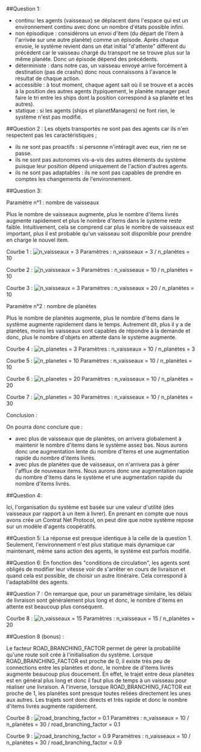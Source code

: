##Question 1:
- continu: les agents (vaisseaux) se déplacent dans l'espace qui est un environnement continu avec donc un nombre d'états possible infini.
- non épisodique : considérons un envoi d'item (du départ de l'item à l'arrivée sur une autre planète) comme un épisode. Après chaque envoie, le système revient dans un état initial "d'attente" différent du précédent car le vaisseau chargé du transport ne se trouve plus sur la même planète. Donc un épisode dépend des précédents.
- déterministe : dans notre cas, un vaisseau envoyé arrive forcément à destination (pas de crashs) donc nous connaissons à l'avance le résultat de chaque action.
- accessible : à tout moment, chaque agent sait où il se trouve et a accès à la position des autres agents (typiquement, le planète manager peut faire le tri entre les ships dont la position correspond à sa planète et les autres).
- statique : si les agents (ships et planetManagers) ne font rien, le système n'est pas modifié.


##Question 2 :
Les objets transportés ne sont pas des agents car ils n'en respectent pas les caractéristiques ;
- ils ne sont pas proactifs : si personne n'intéragit avec eux, rien ne se passe.
- ils ne sont pas autonomes vis-a-vis des autres éléments du système puisque leur position dépend uniquement de l'action d'autres agents.
- ils ne sont pas adaptables : ils ne sont pas capables de prendre en comptes les changements de l'environnement.


##Question 3:

Paramètre n°1 : nombre de vaisseaux

Plus le nombre de vaisseaux augmente, plus le nombre d'items livrés augmente rapidement et plus le nombre d'items dans le systeme reste faible. Intuitivement, cela se comprend car plus le nombre de vaisseaux est important, plus il est probable qu'un vaisseau soit disponible pour prendre en charge le nouvel item.

Courbe 1 :
![n_vaisseaux = 3](p1_3_navettes.png)
Paramètres : n_vaisseaux = 3 / n_planètes = 10

Courbe 2 :
![n_vaisseaux = 3](p1_10_navettes.png)
Paramètres : n_vaisseaux = 10 / n_planètes = 10

Courbe 3 :
![n_vaisseaux = 3](p1_20_navettes.png)
Paramètres : n_vaisseaux = 20 / n_planètes = 10


Paramètre n°2 : nombre de planètes

Plus le nombre de planètes augmente, plus le nombre d'items dans le système augmente rapidement dans le temps. Autrement dit, plus il y a de planètes, moins les vaisseaux sont capables de répondre à la demande et donc, plus le nombre d'objets en attente dans le système augmente.

Courbe 4 :
![n_planetes = 3](p1_3_planetes.png)
Paramètres : n_vaisseaux = 10 / n_planètes = 3

Courbe 5 :
![n_planetes = 10](p1_10_planetes.png)
Paramètres : n_vaisseaux = 10 / n_planètes = 10

Courbe 6 :
![n_planetes = 20](p1_20_planetes.png)
Paramètres : n_vaisseaux = 10 / n_planètes = 20

Courbe 7 :
![n_planetes = 30](p1_30_planetes.png)
Paramètres : n_vaisseaux = 10 / n_planètes = 30


Conclusion : 

On pourra donc conclure que :
- avec plus de vaisseaux que de planètes, on arrivera globalement à maintenir le nombre d'items dans le système assez bas. Nous aurons donc une augmentation lente du nombre d'items et une augmentation rapide du nombre d'items livrés.
- avec plus de planètes que de vaisseaux, on n'arrivera pas à gérer l'afflux de nouveaux items. Nous aurons donc une augmentation rapide du nombre d'items dans le système et une augmentation rapide du nombre d'items livrés.


##Question 4:

Ici, l'organisation du système est basée sur une valeur d'utilité (des vaisseaux par rapport à un item à livrer). En prenant en compte que nous avons crée un Contrat Net Protocol, on peut dire que notre système repose sur un modèle d'agents coopératifs. 

##Question 5:
La réponse est presque identique à la celle de la question 1. Seulement, l'environnement n'est plus statique mais dynamique car maintenant, même sans action des agents, le système est parfois modifié.


##Question 6:
En fonction des "conditions de circulation", les agents sont obligés de modifier leur vitesse voir de s'arrêter en cours de livraison et quand cela est possible, de choisir un autre itinéraire. Cela correspond à l'adaptabilité des agents.


##Question 7 :
On remarque que, pour un paramétrage similaire, les délais de livraison sont généralement plus long et donc, le nombre d'items en attente est beaucoup plus conséquent. 

Courbe 8 :
![n_vaisseaux = 15](p2.png)
Paramètres : n_vaisseaux = 15 / n_planètes = 20


##Question 8 (bonus) :

Le facteur ROAD_BRANCHING_FACTOR permet de gérer la probabilité qu'une route soit crée à l'initialisation du système. Lorsque ROAD_BRANCHING_FACTOR est proche de 0, il existe très peu de connections entre les planètes et donc, le nombre de d'items livrés augmente beaucoup plus doucement. En effet, le trajet entre deux planètes est en général plus long et donc il faut plus de temps à un vaisseau pour réaliser une livraison. A l'inverse, lorsque ROAD_BRANCHING_FACTOR est proche de 1, les planètes sont presque toutes reliées directement les unes aux autres. Les trajets sont donc directs et très rapide et donc le nombre d'items livrés augmente rapidement. 

Courbe 8 :
![road_branching_factor = 0.1](few_connections_graph.png)
Paramètres : n_vaisseaux = 10 / n_planètes = 30 / road_branching_factor = 0.1

Courbe 9 :
![road_branching_factor = 0.9](many_connections_graph.png)
Paramètres : n_vaisseaux = 10 / n_planètes = 30 / road_branching_factor = 0.9
